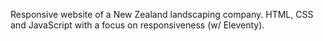 Responsive website of a New Zealand landscaping company. HTML, CSS and JavaScript with a focus on responsiveness (w/ Eleventy).

